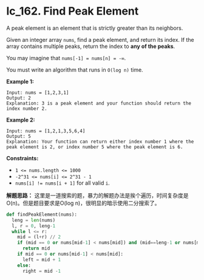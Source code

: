 # lc_162. Find Peak Element



A peak element is an element that is strictly greater than its neighbors.

Given an integer array `nums`, find a peak element, and return its index. If the array contains multiple peaks, return the index to **any of the peaks**.

You may imagine that `nums[-1] = nums[n] = -∞`.

You must write an algorithm that runs in `O(log n)` time.

 

**Example 1:**

```
Input: nums = [1,2,3,1]
Output: 2
Explanation: 3 is a peak element and your function should return the index number 2.
```

**Example 2:**

```
Input: nums = [1,2,1,3,5,6,4]
Output: 5
Explanation: Your function can return either index number 1 where the peak element is 2, or index number 5 where the peak element is 6.
```

 

**Constraints:**

- `1 <= nums.length <= 1000`
- `-2^31 <= nums[i] <= 2^31 - 1`
- `nums[i] != nums[i + 1]` for all valid `i`.



**解题思路：** 这里是一道搜索的题，暴力的解题办法是挨个遍历，时间复杂度是O(n)。但是题目要求是O(log n)，很明显的暗示使用二分搜索了。



```python
def findPeakElement(nums):
  leng = len(nums)
  l, r = 0, leng-1
  while l <= r:
    mid = (l+r) // 2
    if (mid == 0 or nums[mid-1] < nums[mid]) and (mid==leng-1 or nums[mid] > nums[mid+1]):
      return mid
    if mid == 0 or nums[mid-1] < nums[mid]:
      left = mid + 1
    else:
      right = mid -1
```

